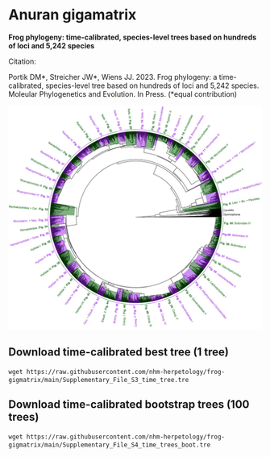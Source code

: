 # Anuran gigamatrix
**Frog phylogeny: time-calibrated, species-level trees based on hundreds of loci and 5,242 species**

Citation:

Portik DM*, Streicher JW*, Wiens JJ. 2023. Frog phylogeny: a time-calibrated, species-level tree based on hundreds of loci and 5,242 species. Moleular Phylogenetics and Evolution. In Press. (*equal contribution)

![Phylogeny Overview](https://github.com/nhm-herpetology/frog-gigamatrix/blob/main/phylogeny_overview.jpg)

## Download time-calibrated best tree (1 tree)

```
wget https://raw.githubusercontent.com/nhm-herpetology/frog-gigmatrix/main/Supplementary_File_S3_time_tree.tre
``` 

## Download time-calibrated bootstrap trees (100 trees)

```
wget https://raw.githubusercontent.com/nhm-herpetology/frog-gigmatrix/main/Supplementary_File_S4_time_trees_boot.tre
``` 
